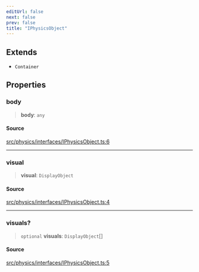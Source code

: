 ```yaml
---
editUrl: false
next: false
prev: false
title: "IPhysicsObject"
---
```


## Extends

- `Container`

## Properties

### body

> **body**: `any`

#### Source

[src/physics/interfaces/IPhysicsObject.ts:6](https://github.com/relishinc/dill-pixel/blob/543438455c9a47928084300159416186c2aa1095/src/physics/interfaces/IPhysicsObject.ts#L6)

***

### visual

> **visual**: `DisplayObject`

#### Source

[src/physics/interfaces/IPhysicsObject.ts:4](https://github.com/relishinc/dill-pixel/blob/543438455c9a47928084300159416186c2aa1095/src/physics/interfaces/IPhysicsObject.ts#L4)

***

### visuals?

> `optional` **visuals**: `DisplayObject`[]

#### Source

[src/physics/interfaces/IPhysicsObject.ts:5](https://github.com/relishinc/dill-pixel/blob/543438455c9a47928084300159416186c2aa1095/src/physics/interfaces/IPhysicsObject.ts#L5)
